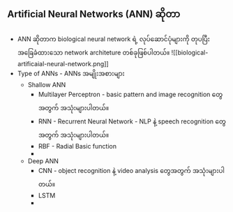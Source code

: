 
Artificial Neural Networks (ANN) ဆိုတာ
---
- ANN ဆိုတာက  biological neural network ရဲ့ လုပ်ဆောင်ပုံများကို တုပပြီး အခြေခံထားသော network architeture တစ်ခုဖြစ်ပါတယ်။
	 ![[biological-artificaial-neural-network.png]]
- Type of ANNs - ANNs အမျိုးအစားများ
	- Shallow ANN
		- Multilayer Perceptron - basic pattern and image recognition တွေအတွက် အသုံးများပါတယ်။
		- RNN - Recurrent Neural Network - NLP နဲ့ speech recognition တွေအတွက် အသုံးများပါတယ်။
		- RBF - Radial Basic function 
		- 
	- Deep ANN
		- CNN - object recognition နဲ့ video analysis တွေအတွက် အသုံးများပါတယ်။
		- LSTM
		- 

